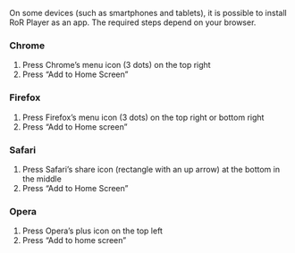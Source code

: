 On some devices (such as smartphones and tablets), it is possible to install RoR Player as an app. The required steps depend on your browser.

### Chrome

1. Press Chrome’s menu icon (3 dots) on the top right
2. Press “Add to Home Screen”

### Firefox

1. Press Firefox’s menu icon (3 dots) on the top right or bottom right
2. Press “Add to Home screen”

### Safari

1. Press Safari’s share icon (rectangle with an up arrow) at the bottom in the middle
2. Press “Add to Home Screen”

### Opera

1. Press Opera’s plus icon on the top left
2. Press “Add to home screen”